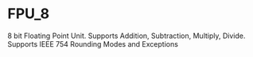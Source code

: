 # FPU_8
8 bit Floating Point Unit. Supports Addition, Subtraction, Multiply, Divide. Supports IEEE 754 Rounding Modes and Exceptions
